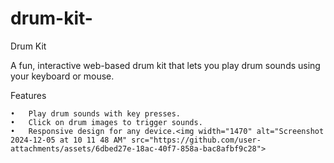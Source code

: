 # drum-kit-

Drum Kit

A fun, interactive web-based drum kit that lets you play drum sounds using your keyboard or mouse.

Features

	•	Play drum sounds with key presses.
	•	Click on drum images to trigger sounds.
	•	Responsive design for any device.<img width="1470" alt="Screenshot 2024-12-05 at 10 11 48 AM" src="https://github.com/user-attachments/assets/6dbed27e-18ac-40f7-858a-bac8afbf9c28">
